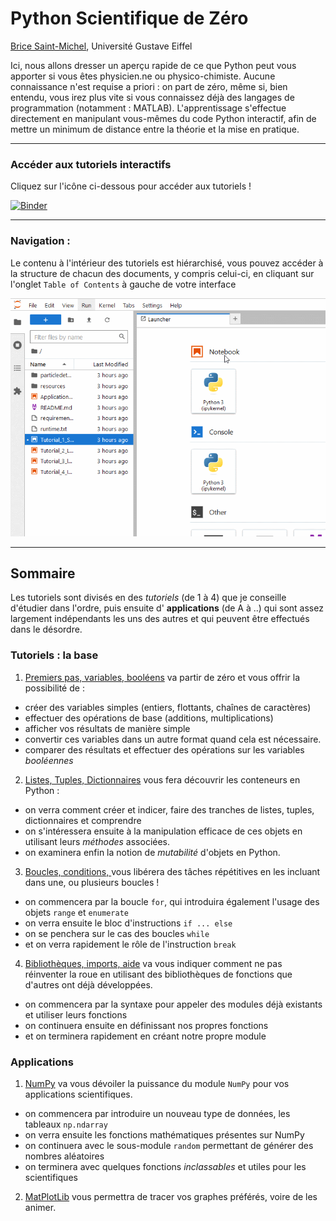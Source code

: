 # Python Scientifique de Zéro

[Brice Saint-Michel](bsaintmichel@gmail.com), Université Gustave Eiffel

Ici, nous allons dresser un aperçu rapide de ce que Python peut vous apporter si vous êtes physicien.ne ou physico-chimiste. Aucune connaissance n'est requise a priori : on part de zéro, même si, bien entendu, vous irez plus vite si vous connaissez déjà des langages de programmation (notamment : MATLAB). L'apprentissage s'effectue directement en manipulant vous-mêmes du code Python interactif, afin de mettre un minimum de distance entre la théorie et la mise en pratique.

----------------------------------

### Accéder aux tutoriels interactifs 

Cliquez sur l'icône ci-dessous pour accéder aux tutoriels !

[![Binder](https://mybinder.org/badge_logo.svg)](https://mybinder.org/v2/gh/bsaintmichel/PythonZero/HEAD)

---------------------------------

### Navigation : 

Le contenu à l'intérieur des tutoriels est hiérarchisé, vous pouvez accéder à la structure de chacun des documents, y compris celui-ci, en cliquant sur l'onglet `Table of Contents` à gauche de votre interface

![img](resources/browse_sections.gif)

--------------------------
## Sommaire 

Les tutoriels sont divisés en des _tutoriels_ (de 1 à 4) que je conseille d'étudier dans l'ordre, puis ensuite d' __applications__ (de A à ..) qui sont assez largement indépendants les uns des autres et qui peuvent être effectués dans le désordre.

### Tutoriels : la base 

1. [Premiers pas, variables, booléens](./Tutorial_1_SimpleThings.ipynb) va partir de zéro et vous offrir la possibilité de :
* créer des variables simples (entiers, flottants, chaînes de caractères)
* effectuer des opérations de base (additions, multiplications) 
* afficher vos résultats de manière simple
* convertir ces variables dans un autre format quand cela est nécessaire. 
* comparer des résultats et effectuer des opérations sur les variables _booléennes_

2. [Listes, Tuples, Dictionnaires](./Tutorial_2_ListsTuplesDicts.ipynb) vous fera découvrir les conteneurs en Python : 
* on verra comment créer et indicer, faire des tranches de listes, tuples, dictionnaires et comprendre 
* on s'intéressera ensuite à la manipulation efficace de ces objets en utilisant leurs _méthodes_ associées.
* on examinera enfin la notion de _mutabilité_ d'objets en Python.

3. [Boucles, conditions, ](./Tutorial_3_Loops.ipynb) vous libérera des tâches répétitives en les incluant dans une, ou plusieurs boucles !
* on commencera par la boucle `for`, qui introduira également l'usage des objets `range` et `enumerate`
* on verra ensuite le bloc d'instructions `if ... else`
* on se penchera sur le cas des boucles `while`
* et on verra rapidement le rôle de l'instruction `break`

4. [Bibliothèques, imports, aide](./Tutorial_4_Imports.ipynb) va vous indiquer comment ne pas réinventer la roue en utilisant des bibliothèques de fonctions que d'autres ont déjà développées.
* on commencera par la syntaxe pour appeler des modules déjà existants et utiliser leurs fonctions
* on continuera ensuite en définissant nos propres fonctions 
* et on terminera rapidement en créant notre propre module 

### Applications 

1. [NumPy](./Application_A_Numpy.ipynb) va vous dévoiler la puissance du module `NumPy` pour vos applications scientifiques.
  * on commencera par introduire un nouveau type de données, les tableaux `np.ndarray`
  * on verra ensuite les fonctions mathématiques présentes sur NumPy
  * on continuera avec le sous-module `random` permettant de générer des nombres aléatoires
  * on terminera avec quelques fonctions _inclassables_ et utiles pour les scientifiques 

2. [MatPlotLib](./Application_B_MatPlotLib.ipynb) vous permettra de tracer vos graphes préférés, voire de les animer.


